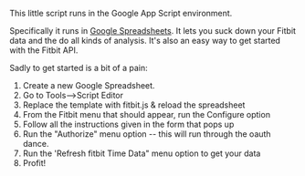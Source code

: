 This little script  runs in the Google App Script environment.

Specifically it runs in [Google Spreadsheets][0]. It lets you suck down your Fitbit data and the do all kinds of analysis.  It's also an easy way to get started with the Fitbit API.

Sadly to get started is a bit of a pain:

1. Create a new Google Spreadsheet.
2. Go to Tools-->Script Editor
3. Replace the template with fitbit.js & reload the spreadsheet
4. From the Fitbit menu that should appear, run the Configure option
5. Follow all the instructions given in the form that pops up
6. Run the "Authorize" menu option -- this will run through the oauth dance.
7. Run the 'Refresh fitbit Time Data" menu option to get your data
8. Profit!

[0]: http://drive.google.com
[1]: https://github.com/loghound/Fitbit-for-Google-App-Script
